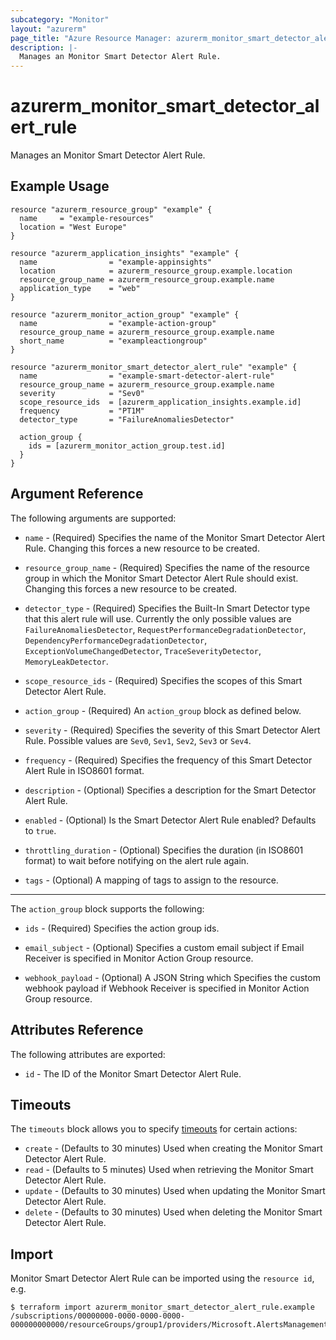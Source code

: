 ```yaml
---
subcategory: "Monitor"
layout: "azurerm"
page_title: "Azure Resource Manager: azurerm_monitor_smart_detector_alert_rule"
description: |-
  Manages an Monitor Smart Detector Alert Rule.
---
```


# azurerm_monitor_smart_detector_alert_rule

Manages an Monitor Smart Detector Alert Rule.

## Example Usage

```hcl
resource "azurerm_resource_group" "example" {
  name     = "example-resources"
  location = "West Europe"
}

resource "azurerm_application_insights" "example" {
  name                = "example-appinsights"
  location            = azurerm_resource_group.example.location
  resource_group_name = azurerm_resource_group.example.name
  application_type    = "web"
}

resource "azurerm_monitor_action_group" "example" {
  name                = "example-action-group"
  resource_group_name = azurerm_resource_group.example.name
  short_name          = "exampleactiongroup"
}

resource "azurerm_monitor_smart_detector_alert_rule" "example" {
  name                = "example-smart-detector-alert-rule"
  resource_group_name = azurerm_resource_group.example.name
  severity            = "Sev0"
  scope_resource_ids  = [azurerm_application_insights.example.id]
  frequency           = "PT1M"
  detector_type       = "FailureAnomaliesDetector"

  action_group {
    ids = [azurerm_monitor_action_group.test.id]
  }
}
```

## Argument Reference

The following arguments are supported:

* `name` - (Required) Specifies the name of the Monitor Smart Detector Alert Rule. Changing this forces a new resource to be created.

* `resource_group_name` - (Required) Specifies the name of the resource group in which the Monitor Smart Detector Alert Rule should exist. Changing this forces a new resource to be created.

* `detector_type` - (Required) Specifies the Built-In Smart Detector type that this alert rule will use. Currently the only possible values are `FailureAnomaliesDetector`, `RequestPerformanceDegradationDetector`, `DependencyPerformanceDegradationDetector`, `ExceptionVolumeChangedDetector`, `TraceSeverityDetector`, `MemoryLeakDetector`.

* `scope_resource_ids` - (Required) Specifies the scopes of this Smart Detector Alert Rule.

* `action_group` - (Required) An `action_group` block as defined below.

* `severity` - (Required) Specifies the severity of this Smart Detector Alert Rule. Possible values are `Sev0`, `Sev1`, `Sev2`, `Sev3` or `Sev4`.

* `frequency` - (Required) Specifies the frequency of this Smart Detector Alert Rule in ISO8601 format.

* `description` - (Optional) Specifies a description for the Smart Detector Alert Rule.

* `enabled` - (Optional) Is the Smart Detector Alert Rule enabled? Defaults to `true`.

* `throttling_duration` - (Optional) Specifies the duration (in ISO8601 format) to wait before notifying on the alert rule again.

* `tags` - (Optional) A mapping of tags to assign to the resource.

---

The `action_group` block supports the following:

* `ids` - (Required) Specifies the action group ids.

* `email_subject` - (Optional) Specifies a custom email subject if Email Receiver is specified in Monitor Action Group resource.

* `webhook_payload` - (Optional) A JSON String which Specifies the custom webhook payload if Webhook Receiver is specified in Monitor Action Group resource.

## Attributes Reference

The following attributes are exported:

* `id` - The ID of the Monitor Smart Detector Alert Rule.

## Timeouts

The `timeouts` block allows you to specify [timeouts](https://www.terraform.io/docs/configuration/resources.html#timeouts) for certain actions:

* `create` - (Defaults to 30 minutes) Used when creating the Monitor Smart Detector Alert Rule.
* `read` - (Defaults to 5 minutes) Used when retrieving the Monitor Smart Detector Alert Rule.
* `update` - (Defaults to 30 minutes) Used when updating the Monitor Smart Detector Alert Rule.
* `delete` - (Defaults to 30 minutes) Used when deleting the Monitor Smart Detector Alert Rule.

## Import

Monitor Smart Detector Alert Rule can be imported using the `resource id`, e.g.

```shell
$ terraform import azurerm_monitor_smart_detector_alert_rule.example /subscriptions/00000000-0000-0000-0000-000000000000/resourceGroups/group1/providers/Microsoft.AlertsManagement/smartdetectoralertrules/rule1
```
